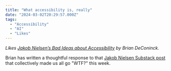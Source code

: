 ```yaml
---
title: "What accessibility is, really"
date: "2024-03-02T20:29:57.000Z"
tags: 
  - "Accessibility"
  - "AI"
  - "Likes"
---
```


_Likes [Jakob Nielsen’s Bad Ideas about Accessibility](https://www.briandeconinck.com/jakob-nielsens-bad-ideas-about-accessibility/) by Brian DeConinck._

Brian has written a thoughtful response to that [Jakob Nielsen Substack post](https://jakobnielsenphd.substack.com/p/accessibility-generative-ui) that collectively made us all go "WTF?" this week.
